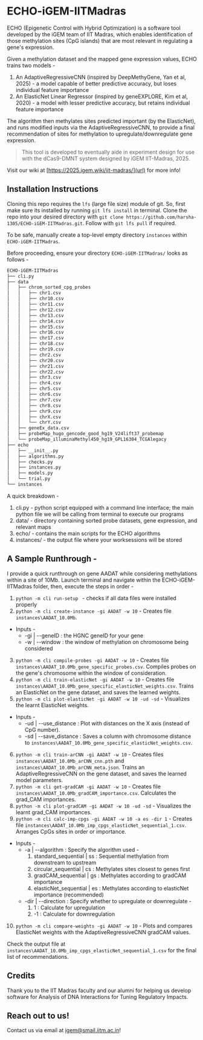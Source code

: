 # ECHO-iGEM-IITMadras
ECHO (Epigenetic Control with Hybrid Optimization) is a software tool developed by the iGEM team of IIT Madras, which enables identification of those methylation sites (CpG islands) that are most relevant in regulating a gene's expression.

Given a methylation dataset and the mapped gene expression values, ECHO trains two models -
1. An AdaptiveRegressiveCNN (inspired by DeepMethyGene, Yan et al, 2025) - a model capable of better predictive accuracy, but loses individual feature importance
2. An ElasticNet Linear Regressor (inspired by geneEXPLORE, Kim et al, 2020) - a model with lesser predictive accuracy, but retains individual feature importance

The algorithm then methylates sites predicted important (by the ElasticNet), and runs modified inputs via the AdaptiveRegressiveCNN, to provide a final recommendation of sites for methylation to upregulate/downregulate gene expression.

> This tool is developed to eventually aide in experiment design for use with the dCas9-DMNT system designed by iGEM IIT-Madras, 2025.

Visit our wiki at [https://2025.igem.wiki/iit-madras/](url) for more info!

## Installation Instructions

Cloning this repo requires the `lfs` (large file size) module of git. So, first make sure its installed by running `git lfs install` in terminal.
Clone the repo into your desired directory with `git clone https://github.com/harsha-1305/ECHO-iGEM-IITMadras.git`. Follow with `git lfs pull` if required.

To be safe, manually create a top-level empty directory `instances` within `ECHO-iGEM-IITMadras`.

Before proceeding, ensure your directory `ECHO-iGEM-IITMadras/` looks as follows -

```bash
ECHO-iGEM-IITMadras
├── cli.py
├── data
│   ├── chrom_sorted_cpg_probes
│   │   ├── chr1.csv
│   │   ├── chr10.csv
│   │   ├── chr11.csv
│   │   ├── chr12.csv
│   │   ├── chr13.csv
│   │   ├── chr14.csv
│   │   ├── chr15.csv
│   │   ├── chr16.csv
│   │   ├── chr17.csv
│   │   ├── chr18.csv
│   │   ├── chr19.csv
│   │   ├── chr2.csv
│   │   ├── chr20.csv
│   │   ├── chr21.csv
│   │   ├── chr22.csv
│   │   ├── chr3.csv
│   │   ├── chr4.csv
│   │   ├── chr5.csv
│   │   ├── chr6.csv
│   │   ├── chr7.csv
│   │   ├── chr8.csv
│   │   ├── chr9.csv
│   │   ├── chrX.csv
│   │   └── chrY.csv
│   ├── geneEx_data.csv
│   ├── probeMap_hugo_gencode_good_hg19_V24lift37_probemap
│   └── probeMap_illuminaMethyl450_hg19_GPL16304_TCGAlegacy
├── echo
│   ├── __init__.py
│   ├── algorithms.py
│   ├── checks.py
│   ├── instances.py
│   ├── models.py
│   └── trial.py
└── instances
```

A quick breakdown -
1. cli.py - python script equipped with a command line interface; the main python file we will be calling from terminal to execute our programs
2. data/ - directory containing sorted probe datasets, gene expression, and relevant maps
3. echo/ - contains the main scripts for the ECHO algorithms
4. instances/ - the output file where your worksessions will be stored

## A Sample Runthrough -

I provide a quick runthrough on gene AADAT while considering methylations within a site of 10Mb. Launch terminal and navigate within the ECHO-iGEM-IITMadras folder, then, execute the steps in order -
1. `python -m cli run-setup ` - checks if all data files were installed properly
2. `python -m cli create-instance -gi AADAT -w 10` - Creates file `instances\AADAT_10.0Mb`.
  - Inputs -
    - -gi | --geneID : the HGNC geneID for your gene
    - -w  | --window : the window of methylation on chromosome being considered
3. `python -m cli compile-probes -gi AADAT -w 10` - Creates file `instances\AADAT_10.0Mb_gene_specific_probes.csv`. Compiles probes on the gene's chromosome within the window of consideration.
4. `python -m cli train-elasticNet -gi AADAT -w 10` - Creates file `instances\AADAT_10.0Mb_gene_specific_elasticNet_weights.csv`. Trains an ElasticNet on the gene dataset, and saves the learned weights.
5. `python -m cli plot-elasticNet -gi AADAT -w 10 -ud -sd` - Visualizes the learnt ElasticNet weights.
  - Inputs -
    - -ud | --use_distance : Plot with distances on the X axis (instead of CpG number).
    - -sd | --save_distance : Saves a column with chromosome distance to `instances\AADAT_10.0Mb_gene_specific_elasticNet_weights.csv`.
6. `python -m cli train-arCNN -gi AADAT -w 10` - Creates files `instances\AADAT_10.0Mb_arCNN_cnn.pth` and `instances\AADAT_10.0Mb_arCNN_meta.json`. Trains an AdaptiveRegressiveCNN on the gene dataset, and saves the learned model parameters.
7. `python -m cli get-gradCAM -gi AADAT -w 10` - Creates file `instances\AADAT_10.0Mb_gradCAM_importance.csv`. Calculates the grad_CAM importances.
8. `python -m cli plot-gradCAM -gi AADAT -w 10 -ud -sd` - Visualizes the learnt grad_CAM importances.
9. `python -m cli calc-imp-cpgs -gi AADAT -w 10 -a es -dir 1` - Creates file `instances\AADAT_10.0Mb_imp_cpgs_elasticNet_sequential_1.csv`. Arranges CpGs sites in order or importance.
  - Inputs -
    - -a   | --algorithm : Specify the algorithm used -
      1. standard_sequential   | ss : Sequential methylation from downstream to upstream
      2. circular_sequential   | cs : Methylates sites closest to genes first
      3. gradCAM_sequential    | gs : Methylates according to gradCAM importance
      4. elasticNet_sequential | es : Methylates according to elasticNet importance (recommended)
    - -dir | --direction : Specify whether to upregulate or downregulate -
      1.  1 : Calculate for upregulation
      2. -1 : Calculate for downregulation
10. `python -m cli compare-weights -gi AADAT -w 10` - Plots and compares ElasticNet weights with the AdaptiveRegressiveCNN gradCAM values.

Check the output file at `instances\AADAT_10.0Mb_imp_cpgs_elasticNet_sequential_1.csv` for the final list of recommendations.

## Credits

Thank you to the IIT Madras faculty and our alumni for helping us develop software for Analysis of DNA Interactions for Tuning Regulatory Impacts.

## Reach out to us!

Contact us via email at [igem@smail.iitm.ac.in](mail)!
